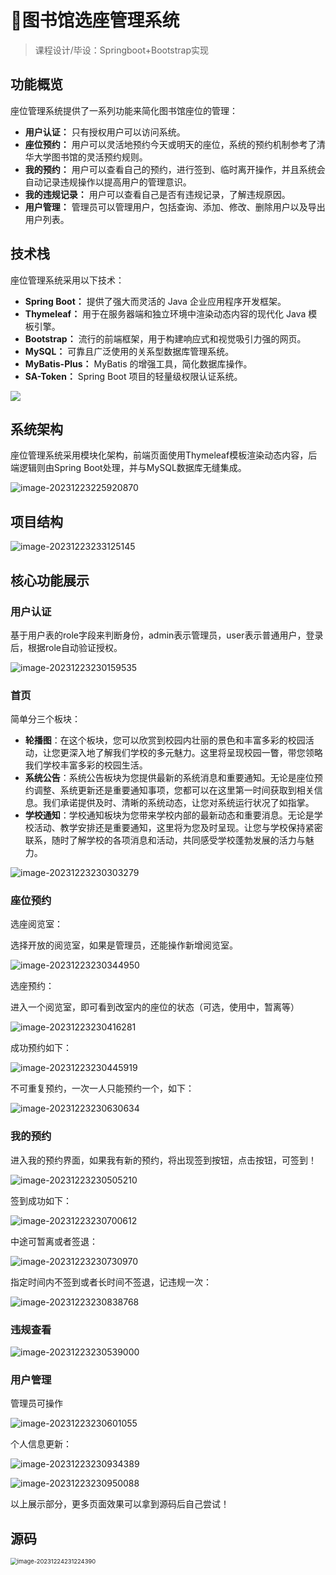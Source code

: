 # 🏫图书馆选座管理系统

> 课程设计/毕设：Springboot+Bootstrap实现



## 功能概览

座位管理系统提供了一系列功能来简化图书馆座位的管理：

- **用户认证：** 只有授权用户可以访问系统。
- **座位预约：** 用户可以灵活地预约今天或明天的座位，系统的预约机制参考了清华大学图书馆的灵活预约规则。
- **我的预约：** 用户可以查看自己的预约，进行签到、临时离开操作，并且系统会自动记录违规操作以提高用户的管理意识。
- **我的违规记录：** 用户可以查看自己是否有违规记录，了解违规原因。
- **用户管理：** 管理员可以管理用户，包括查询、添加、修改、删除用户以及导出用户列表。



## 技术栈

座位管理系统采用以下技术：

- **Spring Boot：** 提供了强大而灵活的 Java 企业应用程序开发框架。
- **Thymeleaf：** 用于在服务器端和独立环境中渲染动态内容的现代化 Java 模板引擎。
- **Bootstrap：** 流行的前端框架，用于构建响应式和视觉吸引力强的网页。
- **MySQL：** 可靠且广泛使用的关系型数据库管理系统。
- **MyBatis-Plus：** MyBatis 的增强工具，简化数据库操作。
- **SA-Token：** Spring Boot 项目的轻量级权限认证系统。

![](http://cdn.qiniu.liyansheng.top/typora/b50eb7f070464a28b6b6bf3dcc7136bf.jpeg)

## 系统架构

座位管理系统采用模块化架构，前端页面使用Thymeleaf模板渲染动态内容，后端逻辑则由Spring Boot处理，并与MySQL数据库无缝集成。

![image-20231223225920870](http://cdn.qiniu.liyansheng.top/typora/image-20231223225920870.png)

## 项目结构

![image-20231223233125145](http://cdn.qiniu.liyansheng.top/typora/image-20231223233125145.png)

## 核心功能展示

### 用户认证

基于用户表的role字段来判断身份，admin表示管理员，user表示普通用户，登录后，根据role自动验证授权。

![image-20231223230159535](http://cdn.qiniu.liyansheng.top/typora/image-20231223230159535.png)

### 首页

简单分三个板块：

- **轮播图**：在这个板块，您可以欣赏到校园内壮丽的景色和丰富多彩的校园活动，让您更深入地了解我们学校的多元魅力。这里将呈现校园一瞥，带您领略我们学校丰富多彩的校园生活。
- **系统公告**：系统公告板块为您提供最新的系统消息和重要通知。无论是座位预约调整、系统更新还是重要通知事项，您都可以在这里第一时间获取到相关信息。我们承诺提供及时、清晰的系统动态，让您对系统运行状况了如指掌。
- **学校通知**：学校通知板块为您带来学校内部的最新动态和重要消息。无论是学校活动、教学安排还是重要通知，这里将为您及时呈现。让您与学校保持紧密联系，随时了解学校的各项消息和活动，共同感受学校蓬勃发展的活力与魅力。

![image-20231223230303279](http://cdn.qiniu.liyansheng.top/typora/image-20231223230303279.png)

### 座位预约

选座阅览室：

选择开放的阅览室，如果是管理员，还能操作新增阅览室。

![image-20231223230344950](http://cdn.qiniu.liyansheng.top/typora/image-20231223230344950.png)

选座预约：

进入一个阅览室，即可看到改室内的座位的状态（可选，使用中，暂离等）

![image-20231223230416281](http://cdn.qiniu.liyansheng.top/typora/image-20231223230416281.png)

成功预约如下：

![image-20231223230445919](http://cdn.qiniu.liyansheng.top/typora/image-20231223230445919.png)

不可重复预约，一次一人只能预约一个，如下：

![image-20231223230630634](http://cdn.qiniu.liyansheng.top/typora/image-20231223230630634.png)

### 我的预约

进入我的预约界面，如果我有新的预约，将出现签到按钮，点击按钮，可签到！

![image-20231223230505210](http://cdn.qiniu.liyansheng.top/typora/image-20231223230505210.png)

签到成功如下：

![image-20231223230700612](http://cdn.qiniu.liyansheng.top/typora/image-20231223230700612.png)

中途可暂离或者签退：

![image-20231223230730970](http://cdn.qiniu.liyansheng.top/typora/image-20231223230730970.png)

指定时间内不签到或者长时间不签退，记违规一次：

![image-20231223230838768](http://cdn.qiniu.liyansheng.top/typora/image-20231223230838768.png)

### 违规查看

![image-20231223230539000](http://cdn.qiniu.liyansheng.top/typora/image-20231223230539000.png)

### 用户管理

管理员可操作

![image-20231223230601055](http://cdn.qiniu.liyansheng.top/typora/image-20231223230601055.png)

个人信息更新：

![image-20231223230934389](http://cdn.qiniu.liyansheng.top/typora/image-20231223230934389.png)

![image-20231223230950088](http://cdn.qiniu.liyansheng.top/typora/image-20231223230950088.png)

以上展示部分，更多页面效果可以拿到源码后自己尝试！
## 源码

<img src="http://cdn.qiniu.liyansheng.top/typora/image-20231224231224390.png" alt="image-20231224231224390" style="zoom:67%;" />



